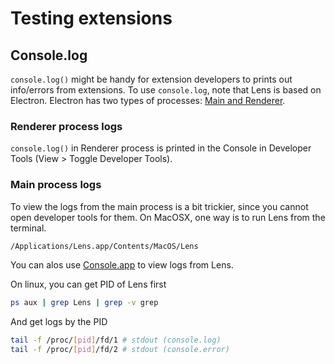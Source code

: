 # Testing extensions

## Console.log

`console.log()` might be handy for extension developers to prints out info/errors from extensions. To use `console.log`, note that Lens is based on Electron. Electron has two types of processes: [Main and Renderer](https://www.electronjs.org/docs/tutorial/quick-start#main-and-renderer-processes).

### Renderer process logs

`console.log()` in Renderer process is printed in the Console in Developer Tools (View > Toggle Developer Tools).

### Main process logs

To view the logs from the main process is a bit trickier, since you cannot open developer tools for them. On MacOSX, one way is to run Lens from the terminal.

```bash
/Applications/Lens.app/Contents/MacOS/Lens
```

You can alos use [Console.app](https://support.apple.com/en-gb/guide/console/welcome/mac) to view logs from Lens.

On linux, you can get PID of Lens first

```bash
ps aux | grep Lens | grep -v grep
```

And get logs by the PID

```bash
tail -f /proc/[pid]/fd/1 # stdout (console.log)
tail -f /proc/[pid]/fd/2 # stdout (console.error)
```
